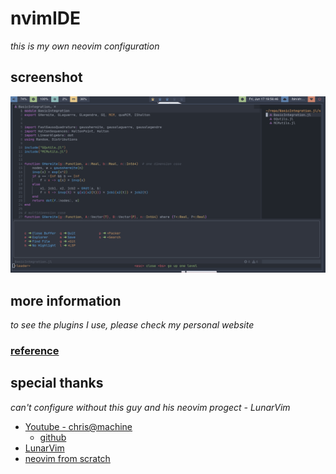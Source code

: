 # nvimIDE
*this is my own neovim configuration*


## screenshot
![screen shot](./picture/01.png)

## more information
*to see the plugins I use, please check my personal website*
### [reference](https://opottghjk00.github.io/content/NvimIDE/index.html)

## special thanks
*can't configure without this guy and his neovim progect - LunarVim*
- [Youtube - chris@machine](https://www.youtube.com/c/ChrisAtMachine)
    - [github](https://github.com/ChristianChiarulli)
- [LunarVim](https://github.com/LunarVim/LunarVim)
- [neovim from scratch](https://github.com/LunarVim/Neovim-from-scratch)
